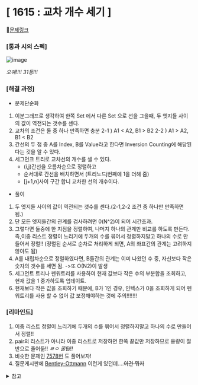 #  **[ 1615 : 교차 개수 세기 ]**


🔗[문제링크](https://www.acmicpc.net/problem/1615)

###  **[통과 시의 스펙]**
![image](https://github.com/user-attachments/assets/0e5db9a8-c0aa-47e1-bd87-73daf1b91fa3)

_오예!!!! 31등!!!_




### **[해결 과정]**

- 문제단순화
1. 이분그래프로 생각하여 한쪽 Set 에서 다른 Set 으로 선을 그을때, 두 엣지들 사이의 값이 역전되는 갯수를 센다.
2. 교차의 조건은 둘 중 하나 만족하면 충분
    2-1 ) A1 < A2, B1 > B2
    2-2 ) A1 > A2, B1 < B2
3. 간선의 두 점 중 A를 Index, B를 Value라고 한다면 Inversion Counting에 해당된다는 것을 알 수 있다.
4. 세그먼크 트리로 교차선의 개수를 셀 수 있다.
     - (i,j)간선을 오름차순으로 정렬하고
     - 순서대로 간선을 배치하면서 (트리노드j번째에 1을 더해 줌)
     - [j+1,n]사이 구간 합니 교차한 선의 개수이다.

- 풀이 
1. 두 엣지들 사이의 값이 역전되는 갯수를 센다.(2-1,2-2 조건 중 하나만 만족하면 됨.)
2. 단 모든 엣지들간의 관계를 검사하려면 0(N^2)이 되어 시간초과.
3. 그렇다면 둘중에 한 지점을 정렬하여, 나머지 하나의 관계만 비교를 하도록 만든다.
   즉,이중 리스트 정렬이 느리기에 두개의 수를 묶어서 정렬하지말고 하나의 수로 만들어서 정렬!! (정렬된 순서로 순차로 처리하게 되면, A의 좌표간의 관계는 고려하지 않아도 됨)
4. A를 내립차순으로 정렬하였다면, B들간의 관계는 이미 나왔던 수 중, 자신보다 작은 숫자의 갯수를 세면 됨. ->또 O(N2)이 발생 
5. 세그먼트 트리나 펜워트리를 사용하여 현재 값보다 작은 수의 부분합을 조회하고, 현재 값을 1 중가하도록 업데이트.
7. 현재보다 작은 값을 조회하기 때문에, B가 1인 경우, 인텍스가 0을 조회하게 되어 펜워트리를 사용 할 수 없어 값 보정해야하는 것에 주의!!!!!!!


###  **[리마인드]** 
1. 이중 리스트 정렬이 느리기에 두개의 수를 묶어서 정렬하지말고 하나의 수로 만들어서 정렬!!
2. pair의 리스트가 아니라 이중 리스트로 저장하면 한쪽 끝값만 저장하므로 용량이 절반으로 줄어듦!! _ㄹㅇ 꿀팁!!_
3. 비슷한 문제인 [7578번](https://www.acmicpc.net/problem/1615) 도 풀어보자!
4. 질문게시판에 [Bentley-Ottmann](https://velog.io/@frog_slayer/Bentley-Ottmann) 이런게 있던데....~~이건 뭐지~~  


<details>
<summary> 참고 </summary>

<!-- summary 아래 한칸 공백 두어야함 -->
_~~이거 뭔데 이렇게...깔끔....하지....ㄷㄷ~~_
[개쩌는 고수 인 듯...](https://lastknight00.tistory.com/42)
![image](https://github.com/user-attachments/assets/d4911dd8-b70e-4039-b1c2-a209a2e9ea43)
</details>
